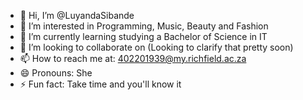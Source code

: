 - 👋 Hi, I’m @LuyandaSibande
- 👀 I’m interested in Programming, Music, Beauty and Fashion 
- 🌱 I’m currently learning studying a Bachelor of Science in IT
- 💞️ I’m looking to collaborate on (Looking to clarify that pretty soon) 
- 📫 How to reach me at: 402201939@my.richfield.ac.za 
- 😄 Pronouns: She
- ⚡ Fun fact: Take time and you'll know it


